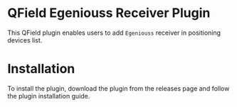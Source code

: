 # QField Egeniouss Receiver Plugin

This QField plugin enables users to add `Egeniouss` receiver in positioning devices list.

# Installation

To install the plugin, download the plugin from the releases page and follow the plugin installation guide.
